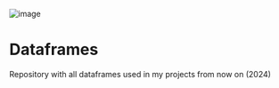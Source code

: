 
![image](https://github.com/tathi-martins/Dataframes/assets/78912480/2af75913-3668-4032-a6c4-42db2df5af56)


# Dataframes
Repository with all dataframes used in my projects from now on (2024)
